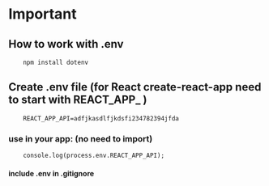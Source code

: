 # Important
## How to work with .env
```
    npm install dotenv
```

## Create .env file (for React create-react-app need to start with REACT_APP_ )
```
    REACT_APP_API=adfjkasdlfjkdsfi234782394jfda
```

### use in your app: (no need to import)
```
    console.log(process.env.REACT_APP_API);
```

#### include .env in .gitignore